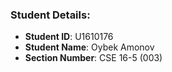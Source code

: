 ### Student Details:

- **Student ID**: U1610176
- **Student Name**: Oybek Amonov
- **Section Number**: CSE 16-5 (003)
